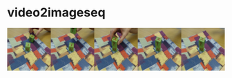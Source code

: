 # video2imageseq


![alt text](https://github.com/irfanrah/video2imageseq/blob/main/image_output/2block_stack17_view2.jpg?raw=true)
